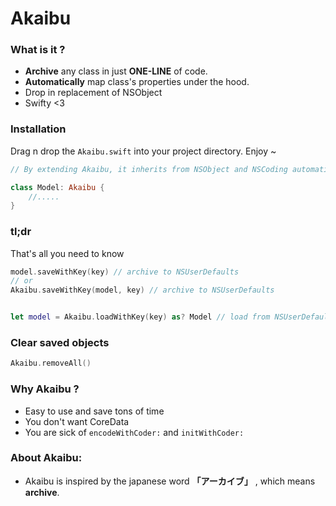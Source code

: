 # Akaibu

### What is it ?

 * **Archive** any class in just **ONE-LINE** of code.
 * **Automatically** map class's properties under the hood.
 * Drop in replacement of NSObject
 * Swifty \<3

### Installation
Drag n drop the `Akaibu.swift` into your project directory. Enjoy ~

```swift
// By extending Akaibu, it inherits from NSObject and NSCoding automatically

class Model: Akaibu {
    //.....
}
```

### tl;dr
That's all you need to know
```swift
model.saveWithKey(key) // archive to NSUserDefaults
// or
Akaibu.saveWithKey(model, key) // archive to NSUserDefaults


let model = Akaibu.loadWithKey(key) as? Model // load from NSUserDefaults
```

### Clear saved objects
```swift
Akaibu.removeAll()
```
### Why Akaibu ?
* Easy to use and save tons of time
* You don't want CoreData
* You are sick of `encodeWithCoder:` and `initWithCoder:`


### About Akaibu:

* Akaibu is inspired by the japanese word **「アーカイブ」** , which means **archive**. 